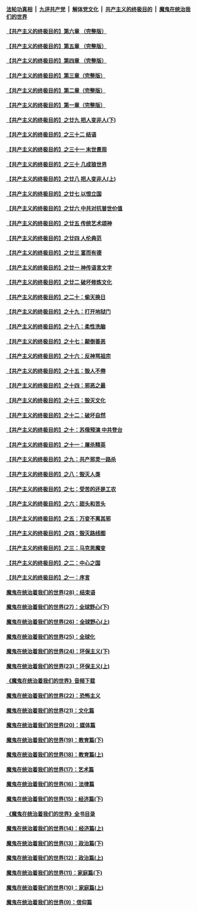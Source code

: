 ####  [法轮功真相](../../../../basic/blob/master/README.md?t=08231213) &nbsp;|&nbsp; [九评共产党](../../../../9ping.md/blob/master/README.md?t=08231213) &nbsp;|&nbsp; [解体党文化](../../../../jtdwh.md/blob/master/README.md?t=08231213)  &nbsp;|&nbsp; [共产主义的终极目的](../../../../gczydzjmd.md/blob/master/README.md?t=08231213) &nbsp;|&nbsp; [魔鬼在统治我们的世界](../../../../mgztzwmdsj.md/blob/master/README.md?t=08231213) 

#### [【共产主义的终极目的】第六章 （完整版）](../pages/nsc422/n11428913.md?t=08231213) 

#### [【共产主义的终极目的】第五章 （完整版）](../pages/nsc422/n11428912.md?t=08231213) 

#### [【共产主义的终极目的】第四章 （完整版）](../pages/nsc422/n11428907.md?t=08231213) 

#### [【共产主义的终极目的】第三章（完整版）](../pages/nsc422/n11428848.md?t=08231213) 

#### [【共产主义的终极目的】第二章（完整版）](../pages/nsc422/n11428831.md?t=08231213) 

#### [【共产主义的终极目的】第一章（完整版）](../pages/nsc422/n11417651.md?t=08231213) 

#### [【共产主义的终极目的】之廿九 把人变非人(下)](../pages/nsc422/n11344140.md?t=08231213) 

#### [【共产主义的终极目的】之三十二 结语](../pages/nsc422/n11360535.md?t=08231213) 

#### [【共产主义的终极目的】之三十一 末世景观](../pages/nsc422/n11351129.md?t=08231213) 

#### [【共产主义的终极目的】之三十 几成狼世界](../pages/nsc422/n11348280.md?t=08231213) 

#### [【共产主义的终极目的】之廿八 把人变非人(上)](../pages/nsc422/n11340492.md?t=08231213) 

#### [【共产主义的终极目的】之廿七 以恨立国](../pages/nsc422/n11336944.md?t=08231213) 

#### [【共产主义的终极目的】之廿六 中共对抗普世价值](../pages/nsc422/n11324785.md?t=08231213) 

#### [【共产主义的终极目的】之廿五 传统艺术颂神](../pages/nsc422/n11296396.md?t=08231213) 

#### [【共产主义的终极目的】之廿四 人伦典范](../pages/nsc422/n11296397.md?t=08231213) 

#### [【共产主义的终极目的】之廿三 富而有德](../pages/nsc422/n11283598.md?t=08231213) 

#### [【共产主义的终极目的】之廿一 神传语言文字](../pages/nsc422/n11263265.md?t=08231213) 

#### [【共产主义的终极目的】之廿二 破坏修炼文化](../pages/nsc422/n11245728.md?t=08231213) 

#### [【共产主义的终极目的】之二十：偷天换日](../pages/nsc422/n11238846.md?t=08231213) 

#### [【共产主义的终极目的】之十九：打开地狱门](../pages/nsc422/n11206376.md?t=08231213) 

#### [【共产主义的终极目的】之十八：柔性洗脑](../pages/nsc422/n11199994.md?t=08231213) 

#### [【共产主义的终极目的】之十七：颠倒善恶](../pages/nsc422/n11179782.md?t=08231213) 

#### [【共产主义的终极目的】之十六：反神骂祖宗](../pages/nsc422/n11166798.md?t=08231213) 

#### [【共产主义的终极目的】之十五：毁人不倦](../pages/nsc422/n11166792.md?t=08231213) 

#### [【共产主义的终极目的】之十四：邪恶之最](../pages/nsc422/n11150249.md?t=08231213) 

#### [【共产主义的终极目的】之十三：毁灭文化](../pages/nsc422/n11135227.md?t=08231213) 

#### [【共产主义的终极目的】之十二：破坏自然](../pages/nsc422/n11135214.md?t=08231213) 

#### [【共产主义的终极目的】之十：苏俄预演 中共登台](../pages/nsc422/n11118424.md?t=08231213) 

#### [【共产主义的终极目的】之十一：屠杀精英](../pages/nsc422/n11118442.md?t=08231213) 

#### [【共产主义的终极目的】之九：共产邪灵一路杀](../pages/nsc422/n11114139.md?t=08231213) 

#### [【共产主义的终极目的】之八：毁灭人类](../pages/nsc422/n11108503.md?t=08231213) 

#### [【共产主义的终极目的】之七：受苦的还是工农](../pages/nsc422/n11101809.md?t=08231213) 

#### [【共产主义的终极目的】之六：甜头和苦头](../pages/nsc422/n11096971.md?t=08231213) 

#### [【共产主义的终极目的】之五：万变不离其邪](../pages/nsc422/n11091285.md?t=08231213) 

#### [【共产主义的终极目的】之四：毁灭路线图](../pages/nsc422/n11086284.md?t=08231213) 

#### [【共产主义的终极目的】之三：马克思魔变](../pages/nsc422/n11061941.md?t=08231213) 

#### [【共产主义的终极目的】之二：中心之国](../pages/nsc422/n11047728.md?t=08231213) 

#### [【共产主义的终极目的】之一：序言](../pages/nsc422/n11086077.md?t=08231213) 

#### [魔鬼在统治着我们的世界(28)：结束语](../pages/nsc422/n10936246.md?t=08231213) 

#### [魔鬼在统治着我们的世界(27)：全球野心(下)](../pages/nsc422/n10928319.md?t=08231213) 

#### [魔鬼在统治着我们的世界(26)：全球野心(上)](../pages/nsc422/n10900318.md?t=08231213) 

#### [魔鬼在统治着我们的世界(25)：全球化](../pages/nsc422/n10788205.md?t=08231213) 

#### [魔鬼在统治着我们的世界(24)：环保主义(下)](../pages/nsc422/n10695307.md?t=08231213) 

#### [魔鬼在统治着我们的世界(23)：环保主义(上)](../pages/nsc422/n10688613.md?t=08231213) 

#### [《魔鬼在统治着我们的世界》音频下载](../pages/nsc422/n10635553.md?t=08231213) 

#### [魔鬼在统治着我们的世界(22)：恐怖主义](../pages/nsc422/n10614727.md?t=08231213) 

#### [魔鬼在统治着我们的世界(21)：文化篇](../pages/nsc422/n10597706.md?t=08231213) 

#### [魔鬼在统治着我们的世界(20)：媒体篇](../pages/nsc422/n10586579.md?t=08231213) 

#### [魔鬼在统治着我们的世界(19)：教育篇(下)](../pages/nsc422/n10564808.md?t=08231213) 

#### [魔鬼在统治着我们的世界(18)：教育篇(上)](../pages/nsc422/n10526970.md?t=08231213) 

#### [魔鬼在统治着我们的世界(17)：艺术篇](../pages/nsc422/n10499093.md?t=08231213) 

#### [魔鬼在统治着我们的世界(16)：法律篇](../pages/nsc422/n10485969.md?t=08231213) 

#### [魔鬼在统治着我们的世界(15)：经济篇(下)](../pages/nsc422/n10469975.md?t=08231213) 

#### [《魔鬼在统治着我们的世界》全书目录](../pages/nsc422/n10464261.md?t=08231213) 

#### [魔鬼在统治着我们的世界(14)：经济篇(上)](../pages/nsc422/n10457370.md?t=08231213) 

#### [魔鬼在统治着我们的世界(13)：政治篇(下)](../pages/nsc422/n10448270.md?t=08231213) 

#### [魔鬼在统治着我们的世界(12)：政治篇(上)](../pages/nsc422/n10444576.md?t=08231213) 

#### [魔鬼在统治着我们的世界(11)：家庭篇(下)](../pages/nsc422/n10440961.md?t=08231213) 

#### [魔鬼在统治着我们的世界(10)：家庭篇(上)](../pages/nsc422/n10435448.md?t=08231213) 

#### [魔鬼在统治着我们的世界(9)：信仰篇](../pages/nsc422/n10432159.md?t=08231213) 

